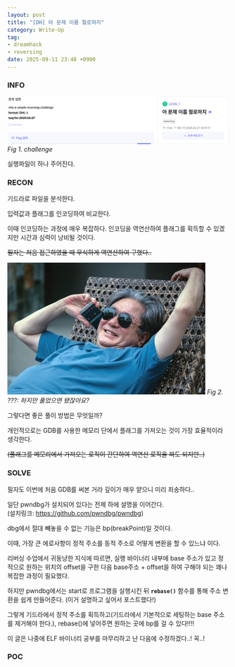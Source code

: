 ```yaml
---
layout: post
title: "[DH] 아 문제 이름 뭘로하지"
category: Write-Up
tag:
- dreamhack
- reversing
date: 2025-09-11 23:48 +0900
---
```

### INFO
![chall]
_Fig 1. challenge_

실행파일이 하나 주어진다.

### RECON

기드라로 파일을 분석한다.

입력값과 플래그를 인코딩하여 비교한다.

이때 인코딩하는 과정에 매우 복잡하다. 인코딩을 역연산하여 플래그를 획득할 수 있겠지만 시간과 심력이 낭비될 것이다.

~~필자는 처음 접근하였을 때 무식하게 역연산하여 구했다..~~

![풀었으면]
_Fig 2. ???: 하지만 풀었으면 됐잖아요?_

그렇다면 좋은 풀이 방법은 무엇일까?

개인적으로는 GDB를 사용한 메모리 단에서 플래그를 가져오는 것이 가장 효율적이라 생각한다.

~~(플래그를 메모리에서 가져오는 로직이 간단하여 역연산 로직을 짜도 되지만..)~~

### SOLVE

필자도 이번에 처음 GDB를 써본 거라 깊이가 매우 얕으니 미리 죄송하다..

일단 pwndbg가 설치되어 있다는 전제 하에 설명을 이어간다.<br>
(설치링크: https://github.com/pwndbg/pwndbg)

dbg에서 절대 빼놓을 수 없는 기능은 bp(breakPoint)일 것이다.

이때, 가장 큰 에로사항이 정적 주소를 동적 주소로 어떻게 변환을 할 수 있느냐 이다.

리버싱 수업에서 귀동냥한 지식에 따르면, 실행 바이너리 내부에 base 주소가 있고 정적으로 원하는 위치의 offset을 구한 다음 base주소 + offset을 하여 구해야 되는 꽤나 복잡한 과정이 필요했다.

하지만 pwndbg에서는 start로 프로그램을 실행시킨 뒤 **`rebase()`** 함수를 통해 주소 변환을 쉽게 만들어준다. (이거 설명하고 싶어서 포스트했다!)

그렇게 기드라에서 정적 주소를 획득하고(기드라에서 기본적으로 세팅하는 base 주소를 제거해야 한다.), rebase()에 넣어주면 원하는 곳에 bp를 걸 수 있다!!!!

이 글은 나중에 ELF 바이너리 공부를 마무리하고 난 다음에 수정하겠다..! 꼭..!

### POC

[chall]: /assets/DreamHack/아%20문제%20이름%20뭘로하지/chall.png
[풀었으면]: /assets/DreamHack/아%20문제%20이름%20뭘로하지/풀었으면.jpeg